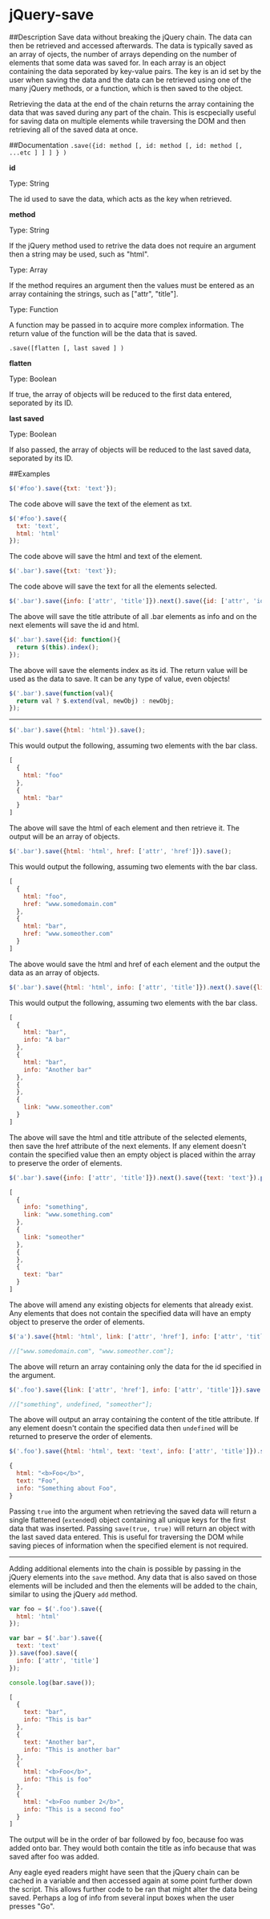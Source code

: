 # jQuery-save

##Description
Save data without breaking the jQuery chain. The data can then be retrieved and accessed afterwards. The data is typically saved as an array of ojects, the number of arrays depending on the number of elements that some data was saved for. In each array is an object containing the data seporated by key-value pairs. The key is an id set by the user when saving the data and the data can be retrieved using one of the many jQuery methods, or a function, which is then saved to the object.

Retrieving the data at the end of the chain returns the array containing the data that was saved during any part of the chain. This is escpecially useful for saving data on multiple elements while traversing the DOM and then retrieving all of the saved data at once.


##Documentation
`.save({id: method [, id: method [, id: method [, ...etc ] ] ] } )`

**id**

Type: String

The id used to save the data, which acts as the key when retrieved.

**method**

Type: String

If the jQuery method used to retrive the data does not require an argument then a string may be used, such as "html".

Type: Array

If the method requires an argument then the values must be entered as an array containing the strings, such as ["attr", "title"].

Type: Function

A function may be passed in to acquire more complex information. The return value of the function will be the data that is saved.


`.save([flatten [, last saved ] )`

**flatten**

Type: Boolean

If true, the array of objects will be reduced to the first data entered, seporated by its ID.

**last saved** 

Type: Boolean

If also passed, the array of objects will be reduced to the last saved data, seporated by its ID.


##Examples
```javascript
$('#foo').save({txt: 'text'});
```
The code above will save the text of the element as txt.
   
   
```javascript
$('#foo').save({
  txt: 'text',
  html: 'html'
});
```
The code above will save the html and text of the element.
   
   
```javascript
$('.bar').save({txt: 'text'});
```
The code above will save the text for all the elements selected.
   
   
```javascript
$('.bar').save({info: ['attr', 'title']}).next().save({id: ['attr', 'id'], html: 'html'});
```
The above will save the title attribute of all .bar elements as info and on the next elements will save the id and html.
   
   
```javascript
$('.bar').save({id: function(){
  return $(this).index();
});
```
The above will save the elements index as its id. The return value will be used as the data to save. It can be any type of value, even objects!
   
   
```javascript
$('.bar').save(function(val){
  return val ? $.extend(val, newObj) : newObj;
});
```

   ---

```javascript
$('.bar').save({html: 'html'}).save();
```
This would output the following, assuming two elements with the bar class.
```javascript
[
  {
    html: "foo"
  },
  {
    html: "bar"
  }
]
```
The above will save the html of each element and then retrieve it. The output will be an array of objects.
   
   
```javascript
$('.bar').save({html: 'html', href: ['attr', 'href']}).save();
```
This would output the following, assuming two elements with the bar class.
```javascript
[
  {
    html: "foo",
    href: "www.somedomain.com"
  },
  {
    html: "bar",
    href: "www.someother.com"
  }
]
```
The above would save the html and href of each element and the output the data as an array of objects.
   
   
```javascript
$('.bar').save({html: 'html', info: ['attr', 'title']}).next().save({link: ['attr', 'href']}).save();
```
This would output the following, assuming two elements with the bar class.
```javascript
[
  {
    html: "bar",
    info: "A bar"
  },
  {
    html: "bar",
    info: "Another bar"
  },
  {
  },
  {
    link: "www.someother.com"
  }
]
```
The above will save the html and title attribute of the selected elements, then save the href attribute of the next elements. If any element doesn't contain the specified value then an empty object is placed within the array to preserve the order of elements.
   
   
```javascript
$('.bar').save({info: ['attr', 'title']}).next().save({text: 'text'}).prev().save({link: ['attr', 'href']}).save();

[
  {
    info: "something",
    link: "www.something.com"
  },
  {
    link: "someother"
  },
  {
  },
  {
    text: "bar"
  }
]
```
The above will amend any existing objects for elements that already exist. Any elements that does not contain the specified data will have an empty object to preserve the order of elements.
   
   
```javascript
$('a').save({html: 'html', link: ['attr', 'href'], info: ['attr', 'title']}).save('link');

//["www.somedomain.com", "www.someother.com"];
```
The above will return an array containing only the data for the id specified in the argument.
   
   
```javascript
$('.foo').save({link: ['attr', 'href'], info: ['attr', 'title']}).save('info');

//["something", undefined, "someother"];
```
The above will output an array containing the content of the title attribute. If any element doesn't contain the specified data then `undefined` will be returned to preserve the order of elements.
   
   
```javascript
$('.foo').save({html: 'html', text: 'text', info: ['attr', 'title']}).save(true);

{
  html: "<b>Foo</b>",
  text: "Foo",
  info: "Something about Foo",
}
```
Passing `true` into the argument when retrieving the saved data will return a single flattened (`extend`ed) object containing all unique keys for the first data that was inserted. Passing `save(true, true)` will return an object with the last saved data entered. This is useful for traversing the DOM while saving pieces of information when the specified element is not required.

---

Adding additional elements into the chain is possible by passing in the jQuery elements into the `save` method. Any data that is also saved on those elements will be included and then the elements will be added to the chain, similar to using the jQuery `add` method.
```javascript
var foo = $('.foo').save({
  html: 'html'
});

var bar = $('.bar').save({
  text: 'text'
}).save(foo).save({
  info: ['attr', 'title']
});

console.log(bar.save());

[
  {
    text: "bar",
    info: "This is bar"
  },
  {
    text: "Another bar",
    info: "This is another bar"
  },
  { 
    html: "<b>Foo</b>",
    info: "This is foo"
  },
  {
    html: "<b>Foo number 2</b>",
    info: "This is a second foo"
  }
]
```
The output will be in the order of bar followed by foo, because foo was added onto bar. They would both contain the title as info because that was saved after foo was added.

Any eagle eyed readers might have seen that the jQuery chain can be cached in a variable and then accessed again at some point further down the script. This allows further code to be ran that might alter the data being saved. Perhaps a log of info from several input boxes when the user presses "Go".
